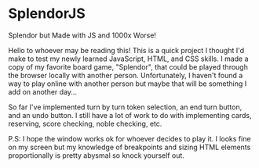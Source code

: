 # SplendorJS
 Splendor but Made with JS and 1000x Worse!
 
 Hello to whoever may be reading this! This is a quick project I thought I'd make to test my newly learned JavaScript, HTML, and CSS skills. I made a copy of my favorite board game, "Splendor", that could be played through the browser locally with another person. Unfortunately, I haven't found a way to play online with another person but maybe that will be something I add on another day...
 
 So far I've implemented turn by turn token selection, an end turn button, and an undo button. I still have a lot of work to do with implementing cards, reserving, score checking, noble checking, etc.
 
 P.S: I hope the window works ok for whoever decides to play it. I looks fine on my screen but my knowledge of breakpoints and sizing HTML elements proportionally is pretty abysmal so knock yourself out.
 
 
